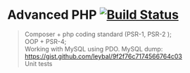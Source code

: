 # Advanced PHP [![Build Status](https://travis-ci.org/leybal/Advanced-PHP.svg?branch=master)](https://travis-ci.org/leybal/Advanced-PHP)
> Composer + php coding standard (PSR-1, PSR-2  );<br/>
> OOP + PSR-4;<br/>
> Working with MySQL using PDO. MySQL dump: <a href="https://gist.github.com/leybal/9f2f76c7174566764c03">https://gist.github.com/leybal/9f2f76c7174566764c03</a><br/>
> Unit tests
